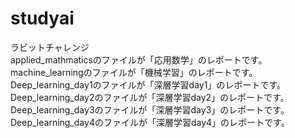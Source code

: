 # studyai
ラビットチャレンジ  
applied_mathmaticsのファイルが「応用数学」のレポートです。  
machine_learningのファイルが「機械学習」のレポートです。  
Deep_learning_day1のファイルが「深層学習day1」のレポートです。    
Deep_learning_day2のファイルが「深層学習day2」のレポートです。  
Deep_learning_day3のファイルが「深層学習day3」のレポートです。  
Deep_learning_day4のファイルが「深層学習day4」のレポートです。  
